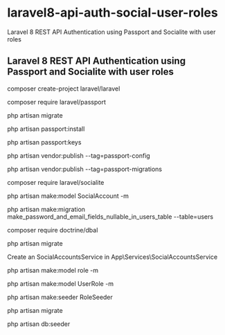# laravel8-api-auth-social-user-roles
Laravel 8 REST API Authentication using Passport and Socialite with user roles


Laravel 8 REST API Authentication using Passport and Socialite with user roles
------------------------------------------------------------------------------

composer create-project laravel/laravel

composer require laravel/passport

php artisan migrate 

php artisan passport:install

php artisan passport:keys

php artisan vendor:publish --tag=passport-config

php artisan vendor:publish --tag=passport-migrations


composer require laravel/socialite 

php artisan make:model SocialAccount -m

php artisan make:migration make_password_and_email_fields_nullable_in_users_table --table=users

composer require doctrine/dbal

php artisan migrate

Create an SocialAccountsService in App\Services\SocialAccountsService

php artisan make:model role -m

php artisan make:model UserRole -m

php artisan make:seeder RoleSeeder

php artisan migrate

php artisan db:seeder
